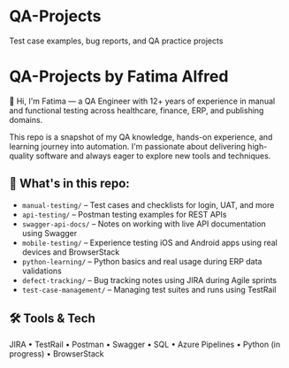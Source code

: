 # QA-Projects
Test case examples, bug reports, and QA practice projects
# QA-Projects by Fatima Alfred

👋 Hi, I'm Fatima — a QA Engineer with 12+ years of experience in manual and functional testing across healthcare, finance, ERP, and publishing domains.

This repo is a snapshot of my QA knowledge, hands-on experience, and learning journey into automation. I'm passionate about delivering high-quality software and always eager to explore new tools and techniques.

## 📁 What's in this repo:

- `manual-testing/` – Test cases and checklists for login, UAT, and more
- `api-testing/` – Postman testing examples for REST APIs
- `swagger-api-docs/` – Notes on working with live API documentation using Swagger
- `mobile-testing/` – Experience testing iOS and Android apps using real devices and BrowserStack
- `python-learning/` – Python basics and real usage during ERP data validations
- `defect-tracking/` – Bug tracking notes using JIRA during Agile sprints
- `test-case-management/` – Managing test suites and runs using TestRail

## 🛠️ Tools & Tech

JIRA • TestRail • Postman • Swagger • SQL • Azure Pipelines • Python (in progress) • BrowserStack

